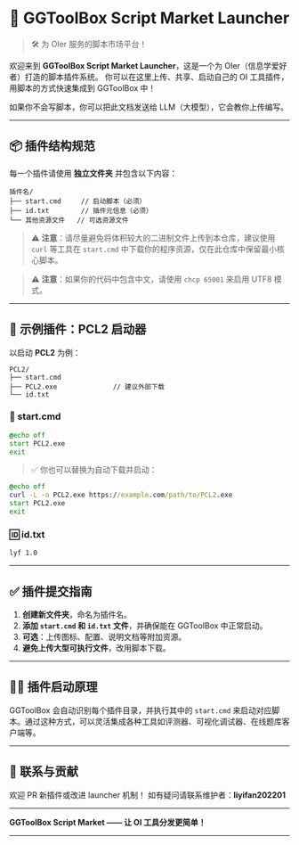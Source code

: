 
# 🎯 GGToolBox Script Market Launcher

> 🛠 为 OIer 服务的脚本市场平台！

欢迎来到 **GGToolBox Script Market Launcher**，这是一个为 OIer（信息学爱好者）打造的脚本插件系统。
你可以在这里上传、共享、启动自己的 OI 工具插件，用脚本的方式快速集成到 GGToolBox 中！

如果你不会写脚本，你可以把此文档发送给 LLM（大模型），它会教你上传编写。

---

## 📦 插件结构规范

每一个插件请使用 **独立文件夹** 并包含以下内容：

```
插件名/
├── start.cmd     // 启动脚本（必须）
├── id.txt        // 插件元信息（必须）
└── 其他资源文件   // 可选资源文件
```

> ⚠️ **注意**：请尽量避免将体积较大的二进制文件上传到本仓库，建议使用 `curl` 等工具在 `start.cmd` 中下载你的程序资源，仅在此仓库中保留最小核心脚本。

> ⚠️ **注意**：如果你的代码中包含中文，请使用 `chcp 65001` 来启用 UTF8 模式。



---

## 🧪 示例插件：PCL2 启动器

以启动 **PCL2** 为例：

```
PCL2/
├── start.cmd
├── PCL2.exe              // 建议外部下载
└── id.txt
```

### 📜 start.cmd

```bat
@echo off
start PCL2.exe
exit
```

> ✅ 你也可以替换为自动下载并启动：

```bat
@echo off
curl -L -o PCL2.exe https://example.com/path/to/PCL2.exe
start PCL2.exe
exit
```

### 🆔 id.txt

```txt
lyf 1.0
```

---

## ✅ 插件提交指南

1. **创建新文件夹**，命名为插件名。
2. **添加 `start.cmd` 和 `id.txt` 文件**，并确保能在 GGToolBox 中正常启动。
3. **可选**：上传图标、配置、说明文档等附加资源。
4. **避免上传大型可执行文件**，改用脚本下载。

---

## 🧑‍💻 插件启动原理

GGToolBox 会自动识别每个插件目录，并执行其中的 `start.cmd` 来启动对应脚本。通过这种方式，可以灵活集成各种工具如评测器、可视化调试器、在线题库客户端等。

---

## 📮 联系与贡献

欢迎 PR 新插件或改进 launcher 机制！
如有疑问请联系维护者：**liyifan202201**

---

**GGToolBox Script Market —— 让 OI 工具分发更简单！**

---

